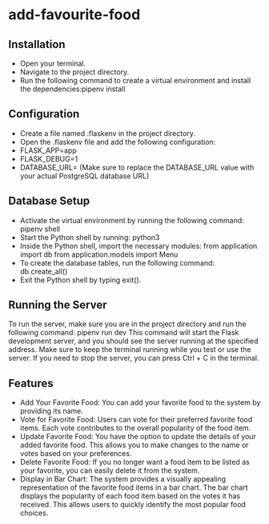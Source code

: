 # add-favourite-food

## Installation
- Open your terminal.
- Navigate to the project directory.
- Run the following command to create a virtual environment and install the dependencies:pipenv install

## Configuration
- Create a file named .flaskenv in the project directory.
- Open the .flaskenv file and add the following configuration:
- FLASK_APP=app
- FLASK_DEBUG=1
- DATABASE_URL= (Make sure to replace the DATABASE_URL value with your actual PostgreSQL database URL)

## Database Setup
- Activate the virtual environment by running the following command: pipenv shell
- Start the Python shell by running: python3
- Inside the Python shell, import the necessary modules:
from application import db
from application.models import Menu
- To create the database tables, run the following command: db.create_all()
- Exit the Python shell by typing exit().

## Running the Server
To run the server, make sure you are in the project directory and run the following command: pipenv run dev
This command will start the Flask development server, and you should see the server running at the specified address.
Make sure to keep the terminal running while you test or use the server. If you need to stop the server, you can press Ctrl + C in the terminal.

## Features

- Add Your Favorite Food: You can add your favorite food to the system by providing its name. 
- Vote for Favorite Food: Users can vote for their preferred favorite food items. Each vote contributes to the overall popularity of the food item.
- Update Favorite Food: You have the option to update the details of your added favorite food. This allows you to make changes to the name or votes based on your preferences.
- Delete Favorite Food: If you no longer want a food item to be listed as your favorite, you can easily delete it from the system.
- Display in Bar Chart: The system provides a visually appealing representation of the favorite food items in a bar chart. The bar chart displays the popularity of each food item based on the votes it has received. This allows users to quickly identify the most popular food choices.

